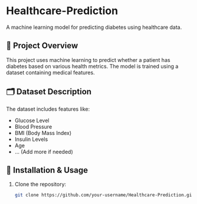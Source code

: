 # Healthcare-Prediction

A machine learning model for predicting diabetes using healthcare data.

## 📌 Project Overview
This project uses machine learning to predict whether a patient has diabetes based on various health metrics. The model is trained using a dataset containing medical features.

## 🗂 Dataset Description
The dataset includes features like:
- Glucose Level
- Blood Pressure
- BMI (Body Mass Index)
- Insulin Levels
- Age
- ... (Add more if needed)

## 🚀 Installation & Usage
1. Clone the repository:
   ```bash
   git clone https://github.com/your-username/Healthcare-Prediction.git

